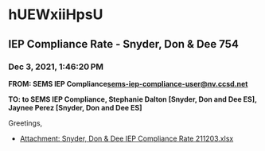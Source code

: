 # hUEWxiiHpsU
## IEP Compliance Rate - Snyder, Don & Dee 754
### Dec 3, 2021, 1:46:20 PM
**FROM: SEMS IEP Compliance<sems-iep-compliance-user@nv.ccsd.net>**

**TO: to SEMS IEP Compliance, Stephanie Dalton [Snyder, Don and Dee ES], Jaynee Perez [Snyder, Don and Dee ES]**


Greetings,  





* [Attachment: Snyder, Don & Dee IEP Compliance Rate 211203.xlsx](hUEWxiiHpsU-attachment-1.xlsx)
